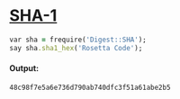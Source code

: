 [1]: http://rosettacode.org/wiki/SHA-1

# [SHA-1][1]

```ruby
var sha = frequire('Digest::SHA');
say sha.sha1_hex('Rosetta Code');
```

#### Output:
```
48c98f7e5a6e736d790ab740dfc3f51a61abe2b5
```
